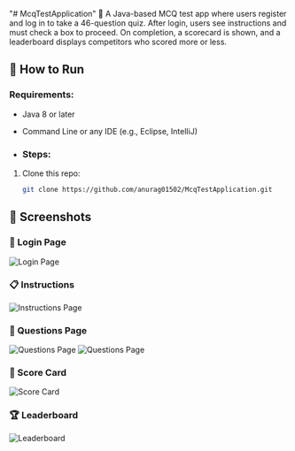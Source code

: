 "# McqTestApplication" 
🧪 A Java-based MCQ test app where users register and log in to take a 46-question quiz. After login, users see instructions and must check a box to proceed. On completion, a scorecard is shown, and a leaderboard displays competitors who scored more or less.


## 🚀 How to Run

### Requirements:
- Java 8 or later
- Command Line or any IDE (e.g., Eclipse, IntelliJ)

- ### Steps:
1. Clone this repo:
   ```bash
   git clone https://github.com/anurag01502/McqTestApplication.git
## 📸 Screenshots

### 🔐 Login Page
![Login Page](screenshots/Login%20Page.png)

### 📋 Instructions
![Instructions Page](screenshots/Instructions%20Page.png)
### 📝 Questions Page
![Questions Page](screenshots/Questions%20Page1.png)
![Questions Page](screenshots/Questions%20Page2.png)

### 🧾 Score Card
![Score Card](screenshots/Score%20Card%20Page.png)


### 🏆 Leaderboard
![Leaderboard](screenshots/Leaderboard%20Page.png)

